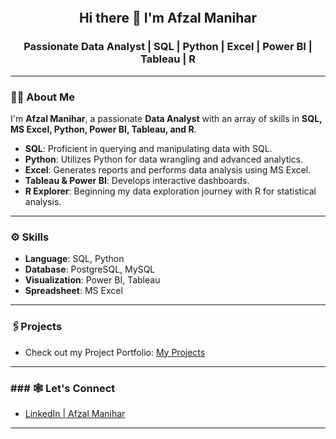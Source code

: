 <!-- Banner Section -->
<p align="center">
  <img  />
</p>

<h2 align="center">Hi there 👋 I'm Afzal Manihar</h2>
<h3 align="center">Passionate Data Analyst | SQL | Python | Excel | Power BI | Tableau | R</h3>

---

### 👨‍💻 About Me
I'm **Afzal Manihar**, a passionate **Data Analyst** with an array of skills in **SQL, MS Excel, Python, Power BI, Tableau, and R**.

- **SQL**: Proficient in querying and manipulating data with SQL.  
- **Python**: Utilizes Python for data wrangling and advanced analytics.  
- **Excel**: Generates reports and performs data analysis using MS Excel.  
- **Tableau & Power BI**: Develops interactive dashboards.  
- **R Explorer**: Beginning my data exploration journey with R for statistical analysis.  

---

### ⚙️ Skills
- **Language**: SQL, Python  
- **Database**: PostgreSQL, MySQL  
- **Visualization**: Power BI, Tableau  
- **Spreadsheet**: MS Excel  

---

###  🖇️Projects 
   * Check out my Project Portfolio: [My Projects](https://github.com/AfzalManihar/Projects-Portfolio)




---

### ### 🕸️ Let's Connect
- [LinkedIn | Afzal Manihar](https://www.linkedin.com/in/afzal-manihar-bb0183308)  


---
